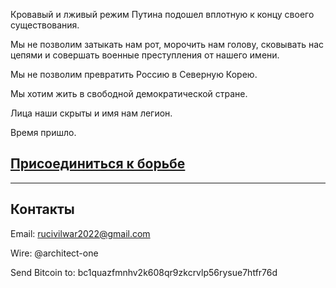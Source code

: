 Кровавый и лживый режим Путина подошел вплотную к концу своего существования.

Мы не позволим затыкать нам рот, морочить нам голову, сковывать нас цепями и совершать военные преступления от нашего имени.

Мы не позволим превратить Россию в Северную Корею.

Мы хотим жить в свободной демократической стране.

Лица наши скрыты и имя нам легион.

Время пришло.

## [Присоединиться к борьбе](https://forms.gle/nBBXoQ5WSca9Xe6f9)

---

## Контакты

Email: [rucivilwar2022@gmail.com](rucivilwar2022@gmail.com)

Wire: @architect-one

Send Bitcoin to: bc1quazfmnhv2k608qr9zkcrvlp56rysue7htfr76d
